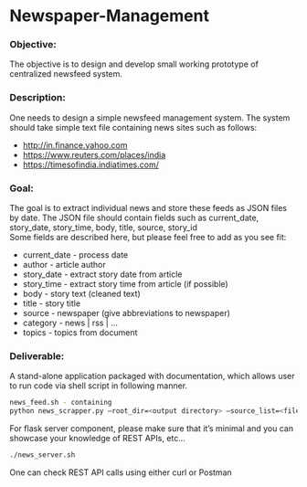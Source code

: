 # Newspaper-Management

### Objective:

The objective is to design and develop small working prototype of centralized newsfeed
system.

### Description:

One needs to design a simple newsfeed management system. The system should take simple
text file containing news sites such as follows:
  - http://in.finance.yahoo.com
  - https://www.reuters.com/places/india
  - https://timesofindia.indiatimes.com/

### Goal:
The goal is to extract individual news and store these feeds as JSON files by date. The JSON
file should contain fields such as current_date, story_date, story_time, body, title, source,
story_id  
Some fields are described here, but please feel free to add as you see fit:
  - current_date - process date
  - author - article author
  - story_date - extract story date from article
  - story_time - extract story time from article (if possible)
  - body - story text (cleaned text)
  - title - story title
  - source - newspaper (give abbreviations to newspaper)
  - category - news | rss | …
  - topics - topics from document
  
  ### Deliverable:
A stand-alone application packaged with documentation, which allows user to run code via
shell script in following manner.  

```sh
news_feed.sh - containing
python news_scrapper.py —root_dir=<output directory> —source_list=<file containing news sites>
```
For flask server component, please make sure that it’s minimal and you can showcase your
knowledge of REST APIs, etc…

```sh
./news_server.sh
```

One can check REST API calls using either curl or Postman
